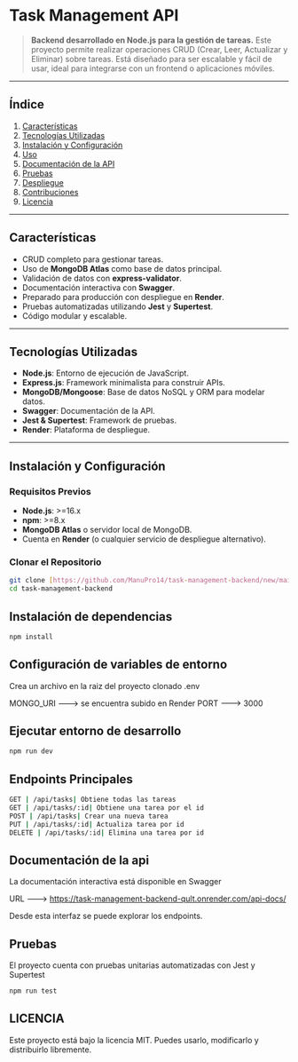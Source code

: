 # Task Management API

> **Backend desarrollado en Node.js para la gestión de tareas.** Este proyecto permite realizar operaciones CRUD (Crear, Leer, Actualizar y Eliminar) sobre tareas. Está diseñado para ser escalable y fácil de usar, ideal para integrarse con un frontend o aplicaciones móviles.

---

## Índice

1. [Características](#características)
2. [Tecnologías Utilizadas](#tecnologías-utilizadas)
3. [Instalación y Configuración](#instalación-y-configuración)
4. [Uso](#uso)
5. [Documentación de la API](#documentación-de-la-api)
6. [Pruebas](#pruebas)
7. [Despliegue](#despliegue)
8. [Contribuciones](#contribuciones)
9. [Licencia](#licencia)

---

## Características

- CRUD completo para gestionar tareas.
- Uso de **MongoDB Atlas** como base de datos principal.
- Validación de datos con **express-validator**.
- Documentación interactiva con **Swagger**.
- Preparado para producción con despliegue en **Render**.
- Pruebas automatizadas utilizando **Jest** y **Supertest**.
- Código modular y escalable.

---

## Tecnologías Utilizadas

- **Node.js**: Entorno de ejecución de JavaScript.
- **Express.js**: Framework minimalista para construir APIs.
- **MongoDB/Mongoose**: Base de datos NoSQL y ORM para modelar datos.
- **Swagger**: Documentación de la API.
- **Jest & Supertest**: Framework de pruebas.
- **Render**: Plataforma de despliegue.

---

## Instalación y Configuración

### Requisitos Previos

- **Node.js**: >=16.x
- **npm**: >=8.x
- **MongoDB Atlas** o servidor local de MongoDB.
- Cuenta en **Render** (o cualquier servicio de despliegue alternativo).

### Clonar el Repositorio

```bash
git clone [https://github.com/ManuPro14/task-management-backend/new/main](https://github.com/ManuPro14/task-management-backend)
cd task-management-backend
```

## Instalación de dependencias
```bash
npm install
```

## Configuración de variables de entorno

Crea un archivo en la raiz del proyecto clonado .env

MONGO_URI ---> se encuentra subido en Render
PORT ---> 3000

## Ejecutar entorno de desarrollo
```bash
npm run dev
```

## Endpoints Principales
```bash
GET | /api/tasks| Obtiene todas las tareas
GET | /api/tasks/:id| Obtiene una tarea por el id
POST | /api/tasks| Crear una nueva tarea
PUT | /api/tasks/:id| Actualiza tarea por id
DELETE | /api/tasks/:id| Elimina una tarea por id
```

## Documentación de la api

La documentación interactiva está disponible en Swagger

URL ---> https://task-management-backend-qult.onrender.com/api-docs/

Desde esta interfaz se puede explorar los endpoints.

## Pruebas

El proyecto cuenta con pruebas unitarias automatizadas con Jest y Supertest
```bash
npm run test
```
## LICENCIA

Este proyecto está bajo la licencia MIT. Puedes usarlo, modificarlo y distribuirlo libremente. 
